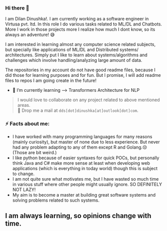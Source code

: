 ### Hi there 👋

I am Dilan Dinushka!. I am currently working as a software engineer in Virtusa pvt. ltd. In this role I do various tasks related to ML/DL and Chatbots. More I work in those projects more I realize how much I dont know, so its always an adventure! 😅

I am interested in learning almost any computer science related subjects, but specially like applications of ML/DL and Distributed systems/ architectures. Simply put I like to learn about systems/algorithms and challenges which involve handling/analyzing large amount of data.

The repositories in my account do not have good readme files, because I did those for learning purposes and for fun. But I promise, I will add readme files to repos I am going create in the future!


<!-- - 🔭 I’m currently working on --> 
- 🌱 I’m currently learning --> Transformers Architecture for NLP
<!-- 💬 Ask me about ...
- 📫 How to reach me: ...
- 😄 Pronouns: ...  -->

>  I would love to collaborate on any project related to above mentioned areas. <br>
>  👯 Drop me a mail at `dds[dot]dinushka[at]outlook[dot]com`.

### ⚡ Facts about me:

- I have worked with many programming languages for many reasons (mainly curiosity), but master of none due to less experience. But never had any problem adapting to any of them except R and Golang.😒 (Those are bit weird.) 
- I like python because of easier syntaxes for quick POCs, but personally think Java and C# make more sense at least when developing web applications (which is everything in today world) though this is subject to change.
- I am not quite sure what motivates me, but I have wasted so much time in various stuff where other people might usually ignore. SO DEFINITELY NOT LAZY!
- My aim is to become a master at building great software systems and solving problems related to such systems.

## **I am always learning, so opinions change with time.**

